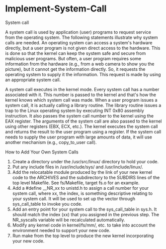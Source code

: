 Implement-System-Call
=====================

System call

A system call is used by application (user) programs to request service from the operating system. The
following statements illustrate why system calls are needed. An operating system can access a system's
hardware directly, but a user program is not given direct access to the hardware. This is done so that the
kernel can keep the system safe and secure from malicious user programs. But often, a user program
requires some information from the hardware (e.g., from a web camera to show you the picture), but it
cannot get the information directly. So, it requests the operating system to supply it the information. This
request is made by using an appropriate system call.

A system call executes in the kernel mode. Every system call has a number associated with it. This
number is passed to the kernel and that's how the kernel knows which system call was made. When a user
program issues a system call, it is actually calling a library routine. The library routine issues a trap to the
Linux operating system by executing INT 0x80 assembly instruction. It also passes the system call
number to the kernel using the EAX register. The arguments of the system call are also passed to the
kernel using other registers (EBX, ECX, etc.). The kernel executes the system call and returns the result
to the user program using a register. If the system call needs to supply the user program with large
amounts of data, it will use another mechanism (e.g., copy_to_user call).


How to Add Your Own System Calls

1. Create a directory under the /usr/src/linux/ directory to hold your code.
2. Put any include files in /usr/include/sys/ and /usr/include/linux/.
3. Add the relocatable module produced by the link of your new kernel code to
the ARCHIVES and the subdirectory to the SUBDIRS lines of the top level Makefile.
See fs/Makefile, target fs.o for an example.
4. Add a #define __NR_xx to unistd.h to assign a call number for your system call,
where xx, the index, is something descriptive relating to your system call. It
will be used to set up the vector through sys_call_table to invoke you code.
5. Add an entry point for your system call to the sys_call_table in sys.h. It should
match the index (xx) that you assigned in the previous step.
The NR_syscalls variable will be recalculated automatically.
6. Modify any kernel code in kernel/fs/mm/, etc. to take into account the
environment needed to support your new code.
7. Run make from the top level to produce the new kernel incorporating your new
code.
